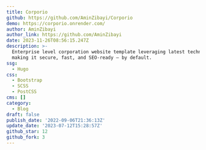```yaml
---
title: Corporio
github: https://github.com/AminZibayi/Corporio
demo: https://corporio.onrender.com/
author: AminZibayi
author_link: https://github.com/AminZibayi
date: 2023-11-26T08:56:15.247Z
description: >-
  Enterprise level corporation website template leveraging latest technologies
  making it secure, fast, and SEO-ready — by default.
ssg:
  - Hugo
css:
  - Bootstrap
  - SCSS
  - PostCSS
cms: []
category:
  - Blog
draft: false
publish_date: '2022-09-06T21:36:13Z'
update_date: '2023-07-12T15:28:57Z'
github_star: 12
github_fork: 3
---
```

